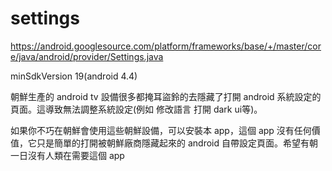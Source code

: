 # settings

https://android.googlesource.com/platform/frameworks/base/+/master/core/java/android/provider/Settings.java

minSdkVersion 19(android 4.4)

朝鮮生產的 android tv 設備很多都掩耳盜鈴的去隱藏了打開 android 系統設定的頁面。這導致無法調整系統設定(例如 修改語言 打開 dark ui等)。

如果你不巧在朝鮮會使用這些朝鮮設備，可以安裝本 app，這個 app 沒有任何價值，它只是簡單的打開被朝鮮廠商隱藏起來的 android 自帶設定頁面。希望有朝一日沒有人類在需要這個 app